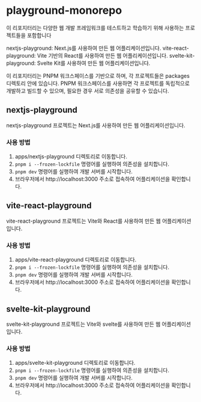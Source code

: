 # playground-monorepo

이 리포지터리는 다양한 웹 개발 프레임워크를 테스트하고 학습하기 위해 사용하는 프로젝트들을 포함합니다

nextjs-playground: Next.js를 사용하여 만든 웹 어플리케이션입니다.
vite-react-playground: Vite 기반의 React를 사용하여 만든 웹 어플리케이션입니다.
svelte-kit-playground: Svelte Kit를 사용하여 만든 웹 어플리케이션입니다.

이 리포지터리는 PNPM 워크스페이스를 기반으로 하며, 각 프로젝트들은 packages 디렉토리 안에 있습니다. PNPM 워크스페이스를 사용하면 각 프로젝트를 독립적으로 개발하고 빌드할 수 있으며, 필요한 경우 서로 의존성을 공유할 수 있습니다.

## nextjs-playground

nextjs-playground 프로젝트는 Next.js를 사용하여 만든 웹 어플리케이션입니다.

### 사용 방법

1. apps/nextjs-playground 디렉토리로 이동합니다.
2. `pnpm i --frozen-lockfile` 명령어를 실행하여 의존성을 설치합니다.
3. `pnpm dev` 명령어를 실행하여 개발 서버를 시작합니다.
4. 브라우저에서 http://localhost:3000 주소로 접속하여 어플리케이션을 확인합니다.

## vite-react-playground

vite-react-playground 프로젝트는 Vite와 React를 사용하여 만든 웹 어플리케이션입니다.

### 사용 방법

1. apps/vite-react-playground 디렉토리로 이동합니다.
2. `pnpm i --frozen-lockfile` 명령어를 실행하여 의존성을 설치합니다.
3. `pnpm dev` 명령어를 실행하여 개발 서버를 시작합니다.
4. 브라우저에서 http://localhost:3000 주소로 접속하여 어플리케이션을 확인합니다.

## svelte-kit-playground

svelte-kit-playground 프로젝트는 Vite와 svelte를 사용하여 만든 웹 어플리케이션입니다.

### 사용 방법

1. apps/svelte-kit-playground 디렉토리로 이동합니다.
2. `pnpm i --frozen-lockfile` 명령어를 실행하여 의존성을 설치합니다.
3. `pnpm dev` 명령어를 실행하여 개발 서버를 시작합니다.
4. 브라우저에서 http://localhost:3000 주소로 접속하여 어플리케이션을 확인합니다.
